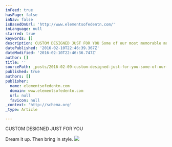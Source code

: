 ```yaml
---
inFeed: true
hasPage: false
inNav: false
isBasedOnUrl: 'http://www.elementsofedentn.com/'
inLanguage: null
starred: true
keywords: []
description: CUSTOM DESIGNED JUST FOR YOU Some of our most memorable moments are times spent with family and friends around a fire pit or barbeque. Let us custom design a sp
datePublished: '2016-02-10T22:46:39.367Z'
dateModified: '2016-02-10T22:46:36.747Z'
author: []
title: ''
sourcePath: _posts/2016-02-09-custom-designed-just-for-you-some-of-our-most-memorable-mome.md
published: true
authors: []
publisher:
  name: elementsofedentn.com
  domain: www.elementsofedentn.com
  url: null
  favicon: null
_context: 'http://schema.org'
_type: Article

---
```

CUSTOM DESIGNED JUST FOR YOU 

Dream it up.   Then bring in style.
![](https://the-grid-user-content.s3-us-west-2.amazonaws.com/3a405bdd-877b-41f1-8db7-92f06e625acf.jpg)